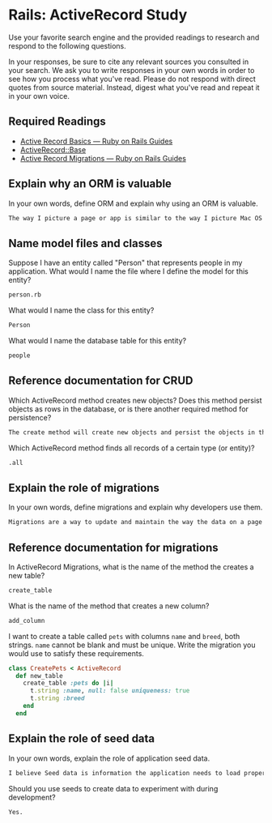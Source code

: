 # Rails: ActiveRecord Study

Use your favorite search engine and the provided readings to research and
respond to the following questions.

In your responses, be sure to cite any relevant sources you consulted in your
search. We ask you to write responses in your own words in order to see how you
process what you've read. Please do not respond with direct quotes from source
material. Instead, digest what you've read and repeat it in your own voice.

## Required Readings

-   [Active Record Basics — Ruby on Rails Guides](http://guides.rubyonrails.org/active_record_basics.html)
-   [ActiveRecord::Base](http://api.rubyonrails.org/classes/ActiveRecord/Base.html)
-   [Active Record Migrations — Ruby on Rails Guides](http://guides.rubyonrails.org/active_record_migrations.html)

## Explain why an ORM is valuable

In your own words, define ORM and explain why using an ORM is valuable.

```md
The way I picture a page or app is similar to the way I picture Mac OS X. In reality, all the OS is is a series of file and folders but the folks at Apple have made it look pretty. A website that contains data is in reality a bunch of ugly charts and what not. Much like OS X makes files easy to access, update, and maintain, the ORM connects all the data to whatever app we are using.
```

## Name model files and classes

Suppose I have an entity called "Person" that represents people in my
application. What would I name the file where I define the model for this
entity?

```md
person.rb
```

What would I name the class for this entity?

```md
Person
```

What would I name the database table for this entity?

```md
people
```


## Reference documentation for CRUD

Which ActiveRecord method creates new objects? Does this method persist objects
as rows in the database, or is there another required method for persistence?

```md
The create method will create new objects and persist the objects in the database.
```

Which ActiveRecord method finds all records of a certain type (or entity)?

```md
.all
```

## Explain the role of migrations

In your own words, define migrations and explain why developers use them.

```md
Migrations are a way to update and maintain the way the data on a page is layed out. They are beneficial becuause they use version control making the code maintanable over time.
```

## Reference documentation for migrations

In ActiveRecord Migrations, what is the name of the method the creates a new
table?

```md
create_table
```

What is the name of the method that creates a new column?

```md
add_column
```

I want to create a table called `pets` with columns `name` and `breed`, both
strings. `name` cannot be blank and must be unique. Write the migration you
would use to satisfy these requirements.

```ruby
class CreatePets < ActiveRecord
  def new_table
    create_table :pets do |i|
      t.string :name, null: false uniqueness: true
      t.string :breed
    end
  end

```

## Explain the role of seed data

In your own words, explain the role of application seed data.

```md
I believe Seed data is information the application needs to load properly. A plant needs a seed to grow as does an application. It also helps preload data.
```

Should you use seeds to create data to experiment with during development?

```md
Yes.
```
